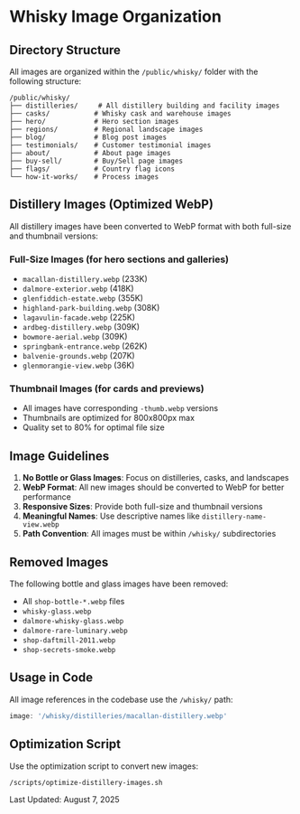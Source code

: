 # Whisky Image Organization

## Directory Structure
All images are organized within the `/public/whisky/` folder with the following structure:

```
/public/whisky/
├── distilleries/     # All distillery building and facility images
├── casks/           # Whisky cask and warehouse images
├── hero/            # Hero section images
├── regions/         # Regional landscape images
├── blog/            # Blog post images
├── testimonials/    # Customer testimonial images
├── about/           # About page images
├── buy-sell/        # Buy/Sell page images
├── flags/           # Country flag icons
└── how-it-works/    # Process images
```

## Distillery Images (Optimized WebP)
All distillery images have been converted to WebP format with both full-size and thumbnail versions:

### Full-Size Images (for hero sections and galleries)
- `macallan-distillery.webp` (233K)
- `dalmore-exterior.webp` (418K)
- `glenfiddich-estate.webp` (355K)
- `highland-park-building.webp` (308K)
- `lagavulin-facade.webp` (225K)
- `ardbeg-distillery.webp` (309K)
- `bowmore-aerial.webp` (309K)
- `springbank-entrance.webp` (262K)
- `balvenie-grounds.webp` (207K)
- `glenmorangie-view.webp` (36K)

### Thumbnail Images (for cards and previews)
- All images have corresponding `-thumb.webp` versions
- Thumbnails are optimized for 800x800px max
- Quality set to 80% for optimal file size

## Image Guidelines
1. **No Bottle or Glass Images**: Focus on distilleries, casks, and landscapes
2. **WebP Format**: All new images should be converted to WebP for better performance
3. **Responsive Sizes**: Provide both full-size and thumbnail versions
4. **Meaningful Names**: Use descriptive names like `distillery-name-view.webp`
5. **Path Convention**: All images must be within `/whisky/` subdirectories

## Removed Images
The following bottle and glass images have been removed:
- All `shop-bottle-*.webp` files
- `whisky-glass.webp`
- `dalmore-whisky-glass.webp`
- `dalmore-rare-luminary.webp`
- `shop-daftmill-2011.webp`
- `shop-secrets-smoke.webp`

## Usage in Code
All image references in the codebase use the `/whisky/` path:
```javascript
image: '/whisky/distilleries/macallan-distillery.webp'
```

## Optimization Script
Use the optimization script to convert new images:
```bash
/scripts/optimize-distillery-images.sh
```

Last Updated: August 7, 2025